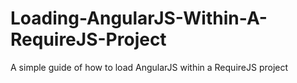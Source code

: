 Loading-AngularJS-Within-A-RequireJS-Project
============================================

A simple guide of how to load AngularJS within a RequireJS project
